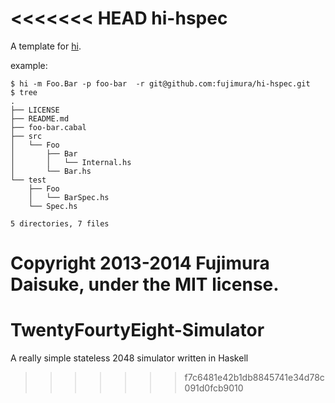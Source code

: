 <<<<<<< HEAD
hi-hspec
=================

A template for [hi](https://github.com/fujimura/hi).

example:

```
$ hi -m Foo.Bar -p foo-bar  -r git@github.com:fujimura/hi-hspec.git
$ tree
.
├── LICENSE
├── README.md
├── foo-bar.cabal
├── src
│   └── Foo
│       ├── Bar
│       │   └── Internal.hs
│       └── Bar.hs
└── test
    ├── Foo
    │   └── BarSpec.hs
    └── Spec.hs

5 directories, 7 files
```

Copyright 2013-2014 Fujimura Daisuke, under the MIT license.
=======
TwentyFourtyEight-Simulator
===========================

A really simple stateless 2048 simulator written in Haskell
>>>>>>> f7c6481e42b1db8845741e34d78c091d0fcb9010
